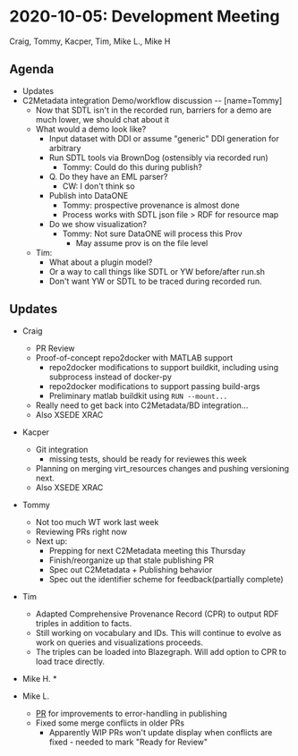 2020-10-05: Development Meeting
===============================

Craig, Tommy, Kacper, Tim, Mike L., Mike H

Agenda
------
* Updates
* C2Metadata integration Demo/workflow discussion -- [name=Tommy]
    * Now that SDTL isn't in the recorded run, barriers for a demo are much lower, we should chat about it
    * What would a demo look like?
        * Input dataset with DDI or assume "generic" DDI generation for arbitrary
        * Run SDTL tools via BrownDog (ostensibly via recorded run)
            * Tommy: Could do this during publish?
        * Q. Do they have an EML parser?
            * CW: I don't think so
        * Publish into DataONE
            * Tommy: prospective provenance is almost done
            * Process works with SDTL json file > RDF for resource map
        * Do we show visualization?
            * Tommy: Not sure DataONE will process this Prov
                * May assume prov is on the file level
    * Tim:
        * What about a plugin model?
        * Or a way to call things like SDTL or YW before/after run.sh 
        * Don't want YW or SDTL to be traced during recorded run.


Updates
-------

* Craig
    * PR Review
    * Proof-of-concept repo2docker with MATLAB support
        * repo2docker modifications to support buildkit, including using subprocess instead of docker-py
        * repo2docker modifications to support passing build-args
        * Preliminary matlab buildkit using `RUN --mount...`
    * Really need to get back into C2Metadata/BD integration...
    * Also XSEDE XRAC

* Kacper
    * Git integration
        * missing tests, should be ready for reviewes this week
    * Planning on merging virt_resources changes and pushing versioning next.
    * Also XSEDE XRAC 

* Tommy
    * Not too much WT work last week
    * Reviewing PRs right now
    * Next up: 
        * Prepping for next C2Metadata meeting this Thursday
        * Finish/reorganize up that stale publishing PR
        * Spec out C2Metadata + Publishing behavior
        * Spec out the identifier scheme for feedback(partially complete)

* Tim
    * Adapted Comprehensive Provenance Record (CPR) to output RDF triples in addition to facts.
    * Still working on vocabulary and IDs.  This will continue to evolve as work on queries and visualizations proceeds.
    * The triples can be loaded into Blazegraph. Will add option to CPR to load trace directly.

* Mike H.
    * 

* Mike L.
    * [PR](https://github.com/whole-tale/ngx-dashboard/pull/105) for improvements to error-handling in publishing
    * Fixed some merge conflicts in older PRs
        * Apparently WIP PRs won't update display when conflicts are fixed - needed to mark "Ready for Review"

